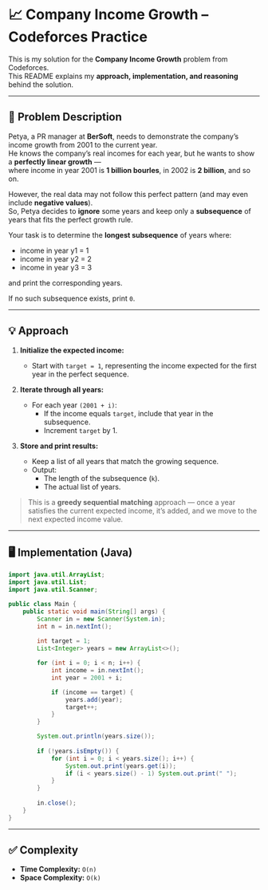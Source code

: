 # 📈 Company Income Growth – Codeforces Practice

This is my solution for the **Company Income Growth** problem from Codeforces.  
This README explains my **approach, implementation, and reasoning** behind the solution.

---

## 📄 Problem Description

Petya, a PR manager at **BerSoft**, needs to demonstrate the company’s income growth from 2001 to the current year.  
He knows the company’s real incomes for each year, but he wants to show a **perfectly linear growth** —  
where income in year 2001 is **1 billion bourles**, in 2002 is **2 billion**, and so on.

However, the real data may not follow this perfect pattern (and may even include **negative values**).  
So, Petya decides to **ignore** some years and keep only a **subsequence** of years that fits the perfect growth rule.

Your task is to determine the **longest subsequence** of years where:
- income in year y1 = 1
- income in year y2 = 2
- income in year y3 = 3

and print the corresponding years.

If no such subsequence exists, print `0`.

---

## 💡 Approach

1. **Initialize the expected income:**  
   - Start with `target = 1`, representing the income expected for the first year in the perfect sequence.

2. **Iterate through all years:**  
   - For each year `(2001 + i)`:
     - If the income equals `target`, include that year in the subsequence.
     - Increment `target` by 1.

3. **Store and print results:**  
   - Keep a list of all years that match the growing sequence.  
   - Output:
     - The length of the subsequence (`k`).
     - The actual list of years.

> This is a **greedy sequential matching** approach — once a year satisfies the current expected income, it’s added, and we move to the next expected income value.

---

## 🖥️ Implementation (Java)

```java
import java.util.ArrayList;
import java.util.List;
import java.util.Scanner;

public class Main {
    public static void main(String[] args) {
        Scanner in = new Scanner(System.in);
        int n = in.nextInt();
        
        int target = 1;
        List<Integer> years = new ArrayList<>();

        for (int i = 0; i < n; i++) {
            int income = in.nextInt();
            int year = 2001 + i;

            if (income == target) {
                years.add(year);
                target++;
            }
        }

        System.out.println(years.size());
        
        if (!years.isEmpty()) {
            for (int i = 0; i < years.size(); i++) {
                System.out.print(years.get(i));
                if (i < years.size() - 1) System.out.print(" ");
            }
        }
        
        in.close();
    }
}

```
---

## ✅ Complexity

- **Time Complexity:** `O(n)` 
- **Space Complexity:** `O(k)`
